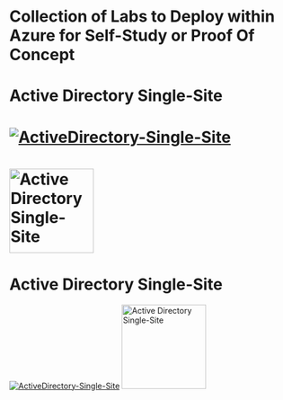 # Collection of Labs to Deploy within Azure for Self-Study or Proof Of Concept

# Active Directory Single-Site
# [![ActiveDirectory-Single-Site](https://github.com/elliottfieldsjr/KillerHomeLab-Bicep/actions/workflows/ActiveDirectory-Single-Site.yml/badge.svg)](https://github.com/elliottfieldsjr/KillerHomeLab-Bicep/actions/workflows/ActiveDirectory-Single-Site.yml)
# <a href="./Deployments/ActiveDirectory-Single-Site"><img src="Deployments/x_Images/ActiveDirectorySingleSite.png" alt="Active Directory Single-Site" width="150"></a>


# Active Directory Single-Site
[![ActiveDirectory-Single-Site](https://github.com/jonsmith79/AzureDevLab/blob/main/.github/workflows/learn-github-actions.yml/badge.svg)](https://github.com/jonsmith79/AzureDevLab/blob/main/.github/workflows/learn-github-actions.yml)
<a href="./Deployments/ActiveDirectory-Single-Site"><img src="Deployments/x_Images/ActiveDirectorySingleSite.png" alt="Active Directory Single-Site" width="150"></a>

